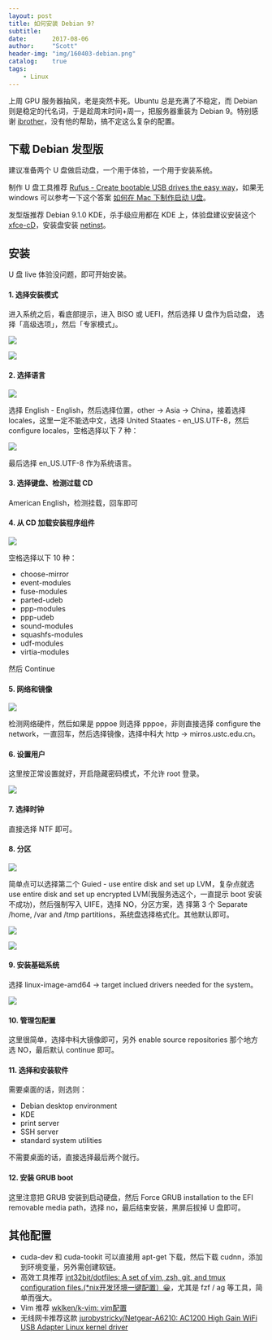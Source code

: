 ```yaml
---
layout: post
title: 如何安装 Debian 9?
subtitle:   
date:       2017-08-06
author:     "Scott"
header-img: "img/160403-debian.png"
catalog:    true
tags:
    - Linux
---
```


上周 GPU 服务器抽风，老是突然卡死。Ubuntu 总是充满了不稳定，而 Debian 则是稳定的代名词，于是趁周末时间+周一，把服务器重装为 Debian 9。特别感谢 [ibrother](https://github.com/ibrother)，没有他的帮助，搞不定这么复杂的配置。

## 下载 Debian 发型版

建议准备两个 U 盘做启动盘，一个用于体验，一个用于安装系统。

制作 U 盘工具推荐 [Rufus - Create bootable USB drives the easy way](https://rufus.akeo.ie/)，如果无 windows 可以参考一下这个答案 [如何在 Mac 下制作启动 U盘](https://www.zhihu.com/question/19630406/answer/29334393)。

发型版推荐 Debian 9.1.0 KDE，杀手级应用都在 KDE 上，体验盘建议安装这个 [xfce-cD](http://mirrors.ustc.edu.cn/debian-cd/current/arm64/iso-cd/debian-9.1.0-arm64-xfce-CD-1.iso)，安装盘安装 [netinst](http://iso.mirrors.ustc.edu.cn/debian-cd/current/arm64/iso-cd/debian-9.1.0-arm64-netinst.iso)。

## 安装

U 盘 live 体验没问题，即可开始安装。

#### 1. 选择安装模式

进入系统之后，看底部提示，进入 BISO 或 UEFI，然后选择 U 盘作为启动盘， 选择「高级选项」，然后「专家模式」。

![](https://scottming-1253938325.cos.ap-chengdu.myqcloud.com/blog/170805-debian01.JPG?imageView2/2/w/800)

![](https://scottming-1253938325.cos.ap-chengdu.myqcloud.com/blog/170805-debian02.JPG?imageView2/2/w/800)


#### 2. 选择语言

![](https://scottming-1253938325.cos.ap-chengdu.myqcloud.com/blog/170805-debian03.JPG?imageView2/2/w/800)


选择 English - English，然后选择位置，other -> Asia -> China，接着选择 locales，这里一定不能选中文，选择 United Staates - en_US.UTF-8，然后 configure locales，空格选择以下 7 种：

![](https://scottming-1253938325.cos.ap-chengdu.myqcloud.com/blog/170805-debian04.JPG?imageView2/2/w/800)

最后选择 en_US.UTF-8 作为系统语言。

#### 3. 选择键盘、检测过载 CD

American English，检测挂载，回车即可

#### 4. 从 CD 加载安装程序组件

![](https://scottming-1253938325.cos.ap-chengdu.myqcloud.com/blog/170805-debian05.JPG?imageView2/2/w/800)


空格选择以下 10 种：

* choose-mirror
* event-modules
* fuse-modules
* parted-udeb
* ppp-modules
* ppp-udeb
* sound-modules
* squashfs-modules
* udf-modules
* virtia-modules

然后 Continue

#### 5. 网络和镜像

![](https://scottming-1253938325.cos.ap-chengdu.myqcloud.com/blog/170805-debian06.JPG?imageView2/2/w/800)

检测网络硬件，然后如果是 pppoe 则选择 pppoe，非则直接选择 configure the network，一直回车，然后选择镜像，选择中科大 http -> mirros.ustc.edu.cn。

#### 6. 设置用户

这里按正常设置就好，开启隐藏密码模式，不允许 root 登录。

![](https://scottming-1253938325.cos.ap-chengdu.myqcloud.com/blog/170805-debian07.JPG?imageView2/2/w/800)


#### 7. 选择时钟

直接选择 NTF 即可。

#### 8. 分区

![](https://scottming-1253938325.cos.ap-chengdu.myqcloud.com/blog/170805-debian09.JPG?imageView2/2/w/800)

简单点可以选择第二个 Guied - use entire disk and set up LVM，复杂点就选 use entire disk and set up encrypted LVM(我服务选这个，一直提示 boot 安装不成功)，然后强制写入 UIFE，选择 NO，分区方案，选 择第 3 个 Separate /home, /var and /tmp partitions，系统盘选择格式化。其他默认即可。

![](https://scottming-1253938325.cos.ap-chengdu.myqcloud.com/blog/170805-debian10.JPG?imageView2/2/w/800)

![](https://scottming-1253938325.cos.ap-chengdu.myqcloud.com/blog/170805-debian11.JPG?imageView2/2/w/800)

#### 9. 安装基础系统

选择 linux-image-amd64 -> target inclued drivers needed for the system。

![](https://scottming-1253938325.cos.ap-chengdu.myqcloud.com/blog/170805-debian12.JPG?imageView2/2/w/800)


#### 10. 管理包配置

这里很简单，选择中科大镜像即可，另外 enable source repositories 那个地方选 NO，最后默认 continue 即可。

#### 11. 选择和安装软件

需要桌面的话，则选则：

* Debian desktop environment
* KDE
* print server
* SSH server
* standard system utilities

不需要桌面的话，直接选择最后两个就行。

#### 12. 安装 GRUB boot

这里注意把 GRUB 安装到启动硬盘，然后 Force GRUB installation to the EFI removable media path，选择 no，最后结束安装，黑屏后拔掉 U 盘即可。

## 其他配置

* cuda-dev 和 cuda-tookit 可以直接用 apt-get 下载，然后下载 cudnn，添加到环境变量，另外需创建软链。
* 高效工具推荐 [int32bit/dotfiles: A set of vim, zsh, git, and tmux configuration files.(*nix开发环境一键配置）😀](https://github.com/int32bit/dotfiles)，尤其是 fzf / ag 等工具，简单而强大。
* Vim 推荐 [wklken/k-vim: vim配置](https://github.com/wklken/k-vim)
* 无线网卡推荐这款 [jurobystricky/Netgear-A6210: AC1200 High Gain WiFi USB Adapter Linux kernel driver](https://github.com/jurobystricky/Netgear-A6210)





